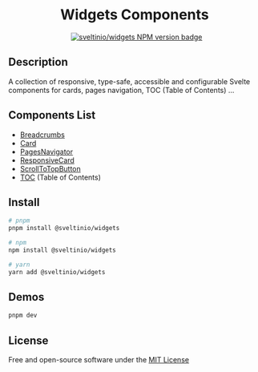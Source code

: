 <div align="center">
    <h1>Widgets Components</h1>
    &nbsp;
    <a href="https://www.npmjs.com/package/@sveltinio/widgets" target="_blank"><img src="https://img.shields.io/npm/v/@sveltinio/widgets.svg?style=flat" alt="sveltinio/widgets NPM version badge" /></a>
</div>

## Description

A collection of responsive, type-safe, accessible and configurable Svelte components for cards, pages navigation, TOC (Table of Contents) ...

## Components List

- [Breadcrumbs]
- [Card]
- [PagesNavigator]
- [ResponsiveCard]
- [ScrollToTopButton]
- [TOC] (Table of Contents)

## Install

```bash
# pnpm
pnpm install @sveltinio/widgets

# npm
npm install @sveltinio/widgets

# yarn
yarn add @sveltinio/widgets
```

## Demos

```bash
pnpm dev
```

## License

Free and open-source software under the [MIT License](LICENSE)

[Breadcrumbs]: https://github.com/sveltinio/components-library/blob/main/packages/widgets/src/lib/components/breadcrumbs/
[Card]: https://github.com/sveltinio/components-library/blob/main/packages/widgets/src/lib/components/card/
[PagesNavigator]: https://github.com/sveltinio/components-library/blob/main/packages/widgets/src/lib/components/pagesnavigator/
[ResponsiveCard]:  https://github.com/sveltinio/components-library/blob/main/packages/widgets/src/lib/components/responsivecard/
[ScrollToTopButton]: https://github.com/sveltinio/components-library/blob/main/packages/widgets/src/lib/components/scroll-to-top/
[TOC]: https://github.com/sveltinio/components-library/blob/main/packages/widgets/src/lib/components/toc/
